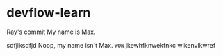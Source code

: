 # devflow-learn

Ray's commit
My name is Max.

sdfjlksdfjd
Noop, my name isn't Max.
`WOW`
jkewhfknwekfnkc
wlkenvlkwref

